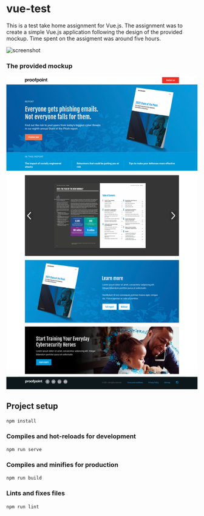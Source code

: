 # vue-test
This is a test take home assignment for Vue.js. The assignment was to create a simple Vue.js application  following the design of the provided mockup. Time spent on the assigment was around five hours.

![screenshot](screen.gif)

### The provided mockup

![screenshot](preview.png)

## Project setup
```
npm install
```

### Compiles and hot-reloads for development
```
npm run serve
```

### Compiles and minifies for production
```
npm run build
```

### Lints and fixes files
```
npm run lint
```

